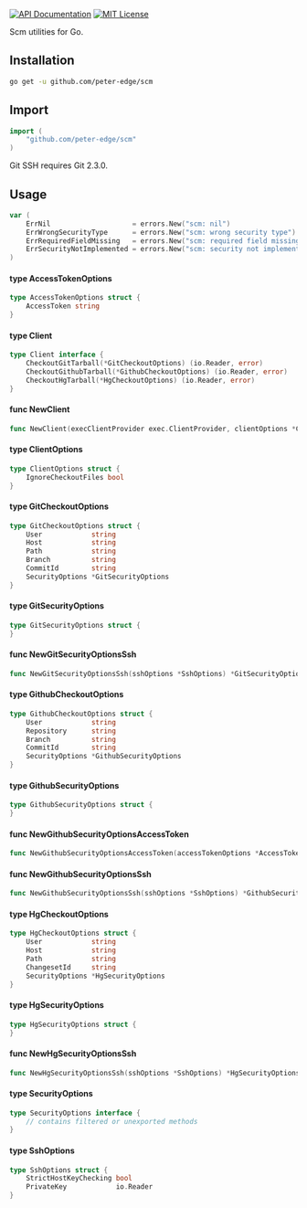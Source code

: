 [![API Documentation](http://img.shields.io/badge/api-Godoc-blue.svg?style=flat-square)](https://godoc.org/github.com/peter-edge/scm)
[![MIT License](http://img.shields.io/badge/license-MIT-blue.svg?style=flat-square)](https://github.com/peter-edge/scm/blob/master/LICENSE)

Scm utilities for Go.

## Installation
```bash
go get -u github.com/peter-edge/scm
```

## Import
```go
import (
    "github.com/peter-edge/scm"
)
```

Git SSH requires Git 2.3.0.

## Usage

```go
var (
	ErrNil                    = errors.New("scm: nil")
	ErrWrongSecurityType      = errors.New("scm: wrong security type")
	ErrRequiredFieldMissing   = errors.New("scm: required field missing")
	ErrSecurityNotImplemented = errors.New("scm: security not implemented")
)
```

#### type AccessTokenOptions

```go
type AccessTokenOptions struct {
	AccessToken string
}
```


#### type Client

```go
type Client interface {
	CheckoutGitTarball(*GitCheckoutOptions) (io.Reader, error)
	CheckoutGithubTarball(*GithubCheckoutOptions) (io.Reader, error)
	CheckoutHgTarball(*HgCheckoutOptions) (io.Reader, error)
}
```


#### func  NewClient

```go
func NewClient(execClientProvider exec.ClientProvider, clientOptions *ClientOptions) Client
```

#### type ClientOptions

```go
type ClientOptions struct {
	IgnoreCheckoutFiles bool
}
```


#### type GitCheckoutOptions

```go
type GitCheckoutOptions struct {
	User            string
	Host            string
	Path            string
	Branch          string
	CommitId        string
	SecurityOptions *GitSecurityOptions
}
```


#### type GitSecurityOptions

```go
type GitSecurityOptions struct {
}
```


#### func  NewGitSecurityOptionsSsh

```go
func NewGitSecurityOptionsSsh(sshOptions *SshOptions) *GitSecurityOptions
```

#### type GithubCheckoutOptions

```go
type GithubCheckoutOptions struct {
	User            string
	Repository      string
	Branch          string
	CommitId        string
	SecurityOptions *GithubSecurityOptions
}
```


#### type GithubSecurityOptions

```go
type GithubSecurityOptions struct {
}
```


#### func  NewGithubSecurityOptionsAccessToken

```go
func NewGithubSecurityOptionsAccessToken(accessTokenOptions *AccessTokenOptions) *GithubSecurityOptions
```

#### func  NewGithubSecurityOptionsSsh

```go
func NewGithubSecurityOptionsSsh(sshOptions *SshOptions) *GithubSecurityOptions
```

#### type HgCheckoutOptions

```go
type HgCheckoutOptions struct {
	User            string
	Host            string
	Path            string
	ChangesetId     string
	SecurityOptions *HgSecurityOptions
}
```


#### type HgSecurityOptions

```go
type HgSecurityOptions struct {
}
```


#### func  NewHgSecurityOptionsSsh

```go
func NewHgSecurityOptionsSsh(sshOptions *SshOptions) *HgSecurityOptions
```

#### type SecurityOptions

```go
type SecurityOptions interface {
	// contains filtered or unexported methods
}
```


#### type SshOptions

```go
type SshOptions struct {
	StrictHostKeyChecking bool
	PrivateKey            io.Reader
}
```
